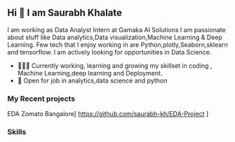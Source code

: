 ## Hi 👋 I am Saurabh Khalate 
I am working as  Data Analyst Intern at Gamaka AI Solutions
 I am passionate about stuff like Data analytics,Data visualization,Machine Learning & Deep Learning. 
Few tech that I enjoy working in are Python,plotly,Seaborn,sklearn and tensorflow. I am actively looking for opportunities in Data Science.

- 👨🏽‍💻 Currently working, learning and growing my skillset in coding , Machine Learning,deep learning and Deployment.
- 🤝 Open for job in  analytics,data science and python

### My Recent projects 
EDA Zomato Bangalore[  https://github.com/saurabh-kh/EDA-Project ]

### Skills
